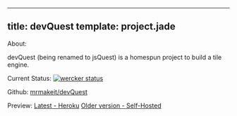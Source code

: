 ----
title: devQuest
template: project.jade
----

About: 

devQuest (being renamed to jsQuest) is a homespun project to build a tile engine.

Current Status: [![wercker status](https://app.wercker.com/status/552581c314b49b0a182279aeff5e8045/m "wercker status")](https://app.wercker.com/project/bykey/552581c314b49b0a182279aeff5e8045)

Github: [mrmakeit/devQuest](http://github.com/mrmakeit/devquest)

Preview: [Latest - Heroku](http://jsquest.herokuapp.com) [Older version - Self-Hosted](http://devquest.projectmakeit.com)
